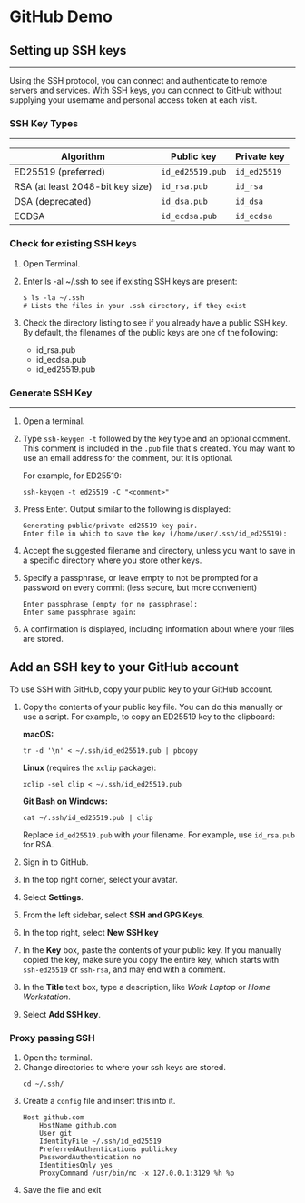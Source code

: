 # GitHub Demo

## Setting up SSH keys
---

Using the SSH protocol, you can connect and authenticate to remote servers and services. With SSH keys, you can connect to GitHub without supplying your username and personal access token at each visit.

### SSH Key Types
---

| Algorithm | Public key | Private key |
| --------- | ---------- | ----------- |
|  ED25519 (preferred)  | `id_ed25519.pub` | `id_ed25519` |
|  RSA (at least 2048-bit key size)     | `id_rsa.pub` | `id_rsa` |
|  DSA (deprecated)      | `id_dsa.pub` | `id_dsa` |
|  ECDSA    | `id_ecdsa.pub` | `id_ecdsa` |

### Check for existing SSH keys

1. Open Terminal.

1. Enter ls -al ~/.ssh to see if existing SSH keys are present:

    ```shell
    $ ls -la ~/.ssh
    # Lists the files in your .ssh directory, if they exist
    ```

1. Check the directory listing to see if you already have a public SSH key. By default, the filenames of the public keys are one of the following:

    - id_rsa.pub
    - id_ecdsa.pub
    - id_ed25519.pub

### Generate SSH Key
---

1. Open a terminal.
1. Type `ssh-keygen -t` followed by the key type and an optional comment.
   This comment is included in the `.pub` file that's created.
   You may want to use an email address for the comment, but it is optional.

   For example, for ED25519:

   ```shell
   ssh-keygen -t ed25519 -C "<comment>"
   ```

1. Press Enter. Output similar to the following is displayed:

   ```plaintext
   Generating public/private ed25519 key pair.
   Enter file in which to save the key (/home/user/.ssh/id_ed25519):
   ```

1. Accept the suggested filename and directory, unless you want to save in a specific directory where you store other keys.

1. Specify a passphrase, or leave empty to not be prompted for a password on every commit (less secure, but more convenient)

   ```plaintext
   Enter passphrase (empty for no passphrase):
   Enter same passphrase again:
   ```

1. A confirmation is displayed, including information about where your files are stored.


## Add an SSH key to your GitHub account

To use SSH with GitHub, copy your public key to your GitHub account.

1. Copy the contents of your public key file. You can do this manually or use a script.
   For example, to copy an ED25519 key to the clipboard:

   **macOS:**

   ```shell
   tr -d '\n' < ~/.ssh/id_ed25519.pub | pbcopy
   ```

   **Linux** (requires the `xclip` package):

   ```shell
   xclip -sel clip < ~/.ssh/id_ed25519.pub
   ```

   **Git Bash on Windows:**

   ```shell
   cat ~/.ssh/id_ed25519.pub | clip
   ```

   Replace `id_ed25519.pub` with your filename. For example, use `id_rsa.pub` for RSA.

1. Sign in to GitHub.
1. In the top right corner, select your avatar.
1. Select **Settings**.
1. From the left sidebar, select **SSH and GPG Keys**.
1. In the top right, select **New SSH key**
1. In the **Key** box, paste the contents of your public key.
   If you manually copied the key, make sure you copy the entire key,
   which starts with `ssh-ed25519` or `ssh-rsa`, and may end with a comment.
1. In the **Title** text box, type a description, like _Work Laptop_ or
   _Home Workstation_.
1. Select **Add SSH key**.

### Proxy passing SSH

1. Open the terminal.
1. Change directories to where your ssh keys are stored.
    ```shell
    cd ~/.ssh/
    ```
1. Create a `config` file and insert this into it.
    ```plaintext
    Host github.com
        HostName github.com
        User git
        IdentityFile ~/.ssh/id_ed25519
        PreferredAuthentications publickey
        PasswordAuthentication no
        IdentitiesOnly yes
        ProxyCommand /usr/bin/nc -x 127.0.0.1:3129 %h %p
    ```
1. Save the file and exit
